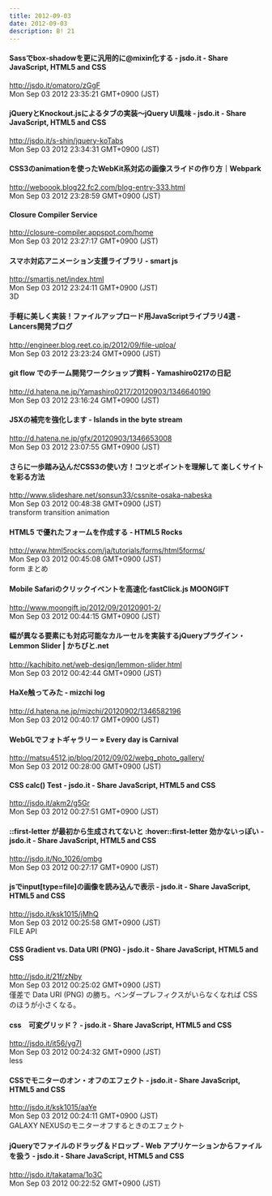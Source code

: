 ```yaml
---
title: 2012-09-03
date: 2012-09-03
description: B! 21
---
```


#### Sassでbox-shadowを更に汎用的に@mixin化する - jsdo.it - Share JavaScript, HTML5 and CSS
http://jsdo.it/omatoro/zGgF<br>
Mon Sep 03 2012 23:35:21 GMT+0900 (JST)<br>


#### jQueryとKnockout.jsによるタブの実装～jQuery UI風味 - jsdo.it - Share JavaScript, HTML5 and CSS
http://jsdo.it/s-shin/jquery-koTabs<br>
Mon Sep 03 2012 23:34:31 GMT+0900 (JST)<br>


####  CSS3のanimationを使ったWebKit系対応の画像スライドの作り方｜Webpark
http://weboook.blog22.fc2.com/blog-entry-333.html<br>
Mon Sep 03 2012 23:28:59 GMT+0900 (JST)<br>


#### Closure Compiler Service
http://closure-compiler.appspot.com/home<br>
Mon Sep 03 2012 23:27:17 GMT+0900 (JST)<br>


#### スマホ対応アニメーション支援ライブラリ - smart js
http://smartjs.net/index.html<br>
Mon Sep 03 2012 23:24:11 GMT+0900 (JST)<br>
3D


####  手軽に美しく実装！ファイルアップロード用JavaScriptライブラリ4選 - Lancers開発ブログ
http://engineer.blog.reet.co.jp/2012/09/file-uploa/<br>
Mon Sep 03 2012 23:23:24 GMT+0900 (JST)<br>


#### git flow でのチーム開発ワークショップ資料 - Yamashiro0217の日記
http://d.hatena.ne.jp/Yamashiro0217/20120903/1346640190<br>
Mon Sep 03 2012 23:16:24 GMT+0900 (JST)<br>


####  JSXの補完を強化します - Islands in the byte stream
http://d.hatena.ne.jp/gfx/20120903/1346653008<br>
Mon Sep 03 2012 23:07:55 GMT+0900 (JST)<br>


#### さらに一歩踏み込んだCSS3の使い方！コツとポイントを理解して 楽しくサイトを彩る方法
http://www.slideshare.net/sonsun33/cssnite-osaka-nabeska<br>
Mon Sep 03 2012 00:48:38 GMT+0900 (JST)<br>
transform transition animation


#### HTML5 で優れたフォームを作成する - HTML5 Rocks
http://www.html5rocks.com/ja/tutorials/forms/html5forms/<br>
Mon Sep 03 2012 00:45:08 GMT+0900 (JST)<br>
form まとめ


#### Mobile Safariのクリックイベントを高速化·fastClick.js MOONGIFT
http://www.moongift.jp/2012/09/20120901-2/<br>
Mon Sep 03 2012 00:44:15 GMT+0900 (JST)<br>


#### 幅が異なる要素にも対応可能なカルーセルを実装するjQueryプラグイン・Lemmon Slider | かちびと.net
http://kachibito.net/web-design/lemmon-slider.html<br>
Mon Sep 03 2012 00:42:44 GMT+0900 (JST)<br>


####  HaXe触ってみた - mizchi log
http://d.hatena.ne.jp/mizchi/20120902/1346582196<br>
Mon Sep 03 2012 00:40:17 GMT+0900 (JST)<br>


####   WebGLでフォトギャラリー » Every day is Carnival
http://matsu4512.jp/blog/2012/09/02/webg_photo_gallery/<br>
Mon Sep 03 2012 00:28:00 GMT+0900 (JST)<br>


#### CSS calc() Test - jsdo.it - Share JavaScript, HTML5 and CSS
http://jsdo.it/akm2/g5Gr<br>
Mon Sep 03 2012 00:27:51 GMT+0900 (JST)<br>


#### ::first-letter が最初から生成されてないと :hover::first-letter 効かないっぽい - jsdo.it - Share JavaScript, HTML5 and CSS
http://jsdo.it/No_1026/ombg<br>
Mon Sep 03 2012 00:27:17 GMT+0900 (JST)<br>


#### jsでinput[type=file]の画像を読み込んで表示 - jsdo.it - Share JavaScript, HTML5 and CSS
http://jsdo.it/ksk1015/jMhQ<br>
Mon Sep 03 2012 00:25:58 GMT+0900 (JST)<br>
FILE API


#### CSS Gradient vs. Data URI (PNG) - jsdo.it - Share JavaScript, HTML5 and CSS
http://jsdo.it/21f/zNby<br>
Mon Sep 03 2012 00:25:02 GMT+0900 (JST)<br>
僅差で Data URI (PNG) の勝ち。ベンダープレフィクスがいらなくなれば CSS のほうが小さくなる。


#### css　可変グリッド？ - jsdo.it - Share JavaScript, HTML5 and CSS
http://jsdo.it/it56/yg7I<br>
Mon Sep 03 2012 00:24:32 GMT+0900 (JST)<br>
less


#### CSSでモニターのオン・オフのエフェクト - jsdo.it - Share JavaScript, HTML5 and CSS
http://jsdo.it/ksk1015/aaYe<br>
Mon Sep 03 2012 00:24:11 GMT+0900 (JST)<br>
GALAXY NEXUSのモニターオフするときのエフェクト


#### jQueryでファイルのドラッグ＆ドロップ - Web アプリケーションからファイルを扱う - jsdo.it - Share JavaScript, HTML5 and CSS
http://jsdo.it/takatama/1o3C<br>
Mon Sep 03 2012 00:22:52 GMT+0900 (JST)<br>


